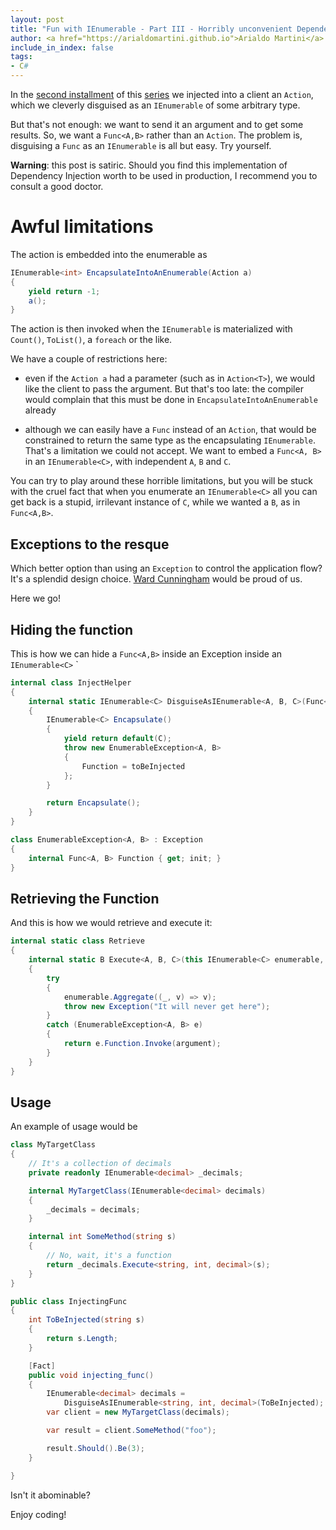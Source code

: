 ```yaml
---
layout: post
title: "Fun with IEnumerable - Part III - Horribly unconvenient Dependency Injection via IEnumerable"
author: <a href="https://arialdomartini.github.io">Arialdo Martini</a>
include_in_index: false
tags:
- C#
---
```


In the [second installment](fun-with-ienumerables-part-2) of this [series](fun-with-ienumerables) we injected into a client an `Action`, which we cleverly disguised as an `IEnumerable` of some arbitrary type.

But that's not enough: we want to send it an argument and to get some results. So, we want a `Func<A,B>` rather than an `Action`. The problem is, disguising a `Func` as an `IEnumerable` is all but easy. Try yourself.

**Warning**: this post is satiric. Should you find this implementation of Dependency Injection worth to be used in production, I recommend you to consult a good doctor.
<!--more-->
# Awful limitations
The action is embedded into the enumerable as

```csharp
IEnumerable<int> EncapsulateIntoAnEnumerable(Action a)
{
    yield return -1;
    a();
}
```

The action is then invoked when the `IEnumerable` is materialized with `Count()`, `ToList()`, a `foreach` or the like.

We have a couple of restrictions here:

* even if the `Action a` had a parameter (such as in `Action<T>`), we would like the client to pass the argument. But that's too late: the compiler would complain that this must be done in `EncapsulateIntoAnEnumerable` already

* although we can easily have a `Func` instead of an `Action`, that would be constrained to return the same type as the encapsulating `IEnumerable`. That's a limitation we could not accept. We want to embed a `Func<A, B>` in an `IEnumerable<C>`, with independent `A`, `B` and `C`.

You can try to play around these horrible limitations, but you will be stuck with the cruel fact that when you enumerate an `IEnumerable<C>` all you can get back is a stupid, irrilevant instance of `C`, while we wanted a `B`, as in `Func<A,B>`. 


## Exceptions to the resque
Which better option than using an `Exception` to control the application flow? It's a splendid  design choice. [Ward Cunningham](https://web.archive.org/web/20140430044213/http://c2.com/cgi-bin/wiki?DontUseExceptionsForFlowControl) would be proud of us.

Here we go!

## Hiding the function

This is how we can hide a `Func<A,B>` inside an Exception inside an `IEnumerable<C>`
`
```csharp
internal class InjectHelper
{
    internal static IEnumerable<C> DisguiseAsIEnumerable<A, B, C>(Func<A, B> toBeInjected)
    {
        IEnumerable<C> Encapsulate()
        {
            yield return default(C);
            throw new EnumerableException<A, B>
            {
                Function = toBeInjected
            };
        }

        return Encapsulate();
    }
}

class EnumerableException<A, B> : Exception
{
    internal Func<A, B> Function { get; init; }
}
```


## Retrieving the Function
And this is how we would retrieve and execute it:

```csharp
internal static class Retrieve
{
    internal static B Execute<A, B, C>(this IEnumerable<C> enumerable, A argument)
    {
        try
        {
            enumerable.Aggregate((_, v) => v);
            throw new Exception("It will never get here");
        }
        catch (EnumerableException<A, B> e)
        {
            return e.Function.Invoke(argument);
        }
    }
}
```

## Usage
An example of usage would be

```csharp
class MyTargetClass
{
    // It's a collection of decimals
    private readonly IEnumerable<decimal> _decimals;

    internal MyTargetClass(IEnumerable<decimal> decimals)
    {
        _decimals = decimals;
    }

    internal int SomeMethod(string s)
    {
        // No, wait, it's a function
        return _decimals.Execute<string, int, decimal>(s);
    }
}

public class InjectingFunc
{
    int ToBeInjected(string s)
    {
        return s.Length;
    }    

    [Fact]
    public void injecting_func()
    {
        IEnumerable<decimal> decimals =
            DisguiseAsIEnumerable<string, int, decimal>(ToBeInjected);
        var client = new MyTargetClass(decimals);

        var result = client.SomeMethod("foo");

        result.Should().Be(3);
    }

}
```

Isn't it abominable?

Enjoy coding!


